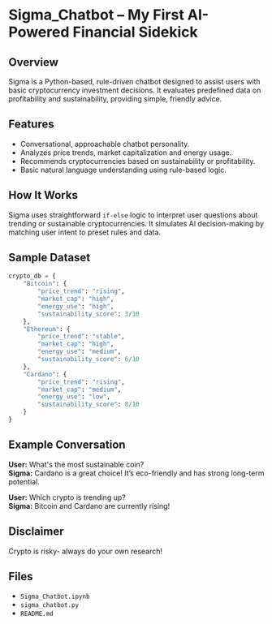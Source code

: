 # Sigma_Chatbot – My First AI-Powered Financial Sidekick

## Overview
Sigma is a Python-based, rule-driven chatbot designed to assist users with basic cryptocurrency investment decisions. It evaluates predefined data on profitability and sustainability, providing simple, friendly advice.

## Features
- Conversational, approachable chatbot personality.
- Analyzes price trends, market capitalization and energy usage.
- Recommends cryptocurrencies based on sustainability or profitability.
- Basic natural language understanding using rule-based logic.

## How It Works
Sigma uses straightforward `if-else` logic to interpret user questions about trending or sustainable cryptocurrencies. It simulates AI decision-making by matching user intent to preset rules and data.

## Sample Dataset

```python
crypto_db = {
    "Bitcoin": {
        "price_trend": "rising",
        "market_cap": "high",
        "energy_use": "high",
        "sustainability_score": 3/10
    },
    "Ethereum": {
        "price_trend": "stable",
        "market_cap": "high",
        "energy_use": "medium",
        "sustainability_score": 6/10
    },
    "Cardano": {
        "price_trend": "rising",
        "market_cap": "medium",
        "energy_use": "low",
        "sustainability_score": 8/10
    }
}
```

## Example Conversation

**User:** What's the most sustainable coin?  
**Sigma:** Cardano is a great choice! It’s eco-friendly and has strong long-term potential.

**User:** Which crypto is trending up?  
**Sigma:** Bitcoin and Cardano are currently rising!

## Disclaimer
Crypto is risky- always do your own research!

## Files
- `Sigma_Chatbot.ipynb`
- `sigma_chatbot.py`
- `README.md`